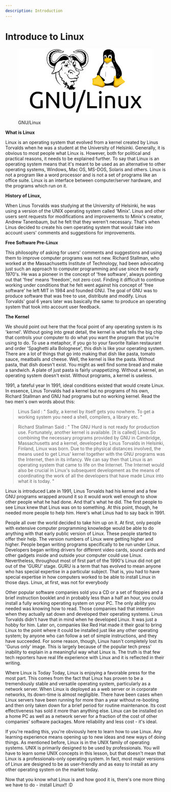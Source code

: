 ```yaml
---
description: Introduction
---
```


# Introduce to Linux

<figure><img src="../../.gitbook/assets/kisspng-gnu-linux-naming-controversy-linux-distribution-li-5b0c0ccc5bba51.6581240515275163643757-removebg-preview.png" alt=""><figcaption><p>GNU/Linux</p></figcaption></figure>

**What is Linux**

Linux is an operating system that evolved from a kernel created by Linus Torvalds when he was a student at the University of Helsinki. Generally, it is obvious to most people what Linux is. However, both for political and practical reasons, it needs to be explained further. To say that Linux is an operating system means that it's meant to be used as an alternative to other operating systems, Windows, Mac OS, MS-DOS, Solaris and others. Linux is not a program like a word processor and is not a set of programs like an office suite. Linux is an interface between computer/server hardware, and the programs which run on it.

**History of Linux,**

When Linus Torvalds was studying at the University of Helsinki, he was using a version of the UNIX operating system called 'Minix'. Linus and other users sent requests for modifications and improvements to Minix's creator, Andrew Tanenbaum, but he felt that they weren't necessary. That's when Linus decided to create his own operating system that would take into account users' comments and suggestions for improvements.

**Free Software Pre-Linux**

This philosophy of asking for users' comments and suggestions and using them to improve computer programs was not new. Richard Stallman, who worked at the Massachusetts Institute of Technology, had been advocating just such an approach to computer programming and use since the early 1970's. He was a pioneer in the concept of 'free software', always pointing out that 'free' means 'freedom', not zero cost. Finding it difficult to continue working under conditions that he felt went against his concept of 'free software' he left MIT in 1984 and founded GNU. The goal of GNU was to produce software that was free to use, distribute and modify. Linus Torvalds' goal 6 years later was basically the same: to produce an operating system that took into account user feedback.

**The Kernel**

We should point out here that the focal point of any operating system is its 'kernel'. Without going into great detail, the kernel is what tells the big chip that controls your computer to do what you want the program that you're using to do. To use a metaphor, if you go to your favorite Italian restaurant and order 'Spaghetti alla Bolognese', this dish is like your operating system. There are a lot of things that go into making that dish like pasta, tomato sauce, meatballs and cheese. Well, the kernel is like the pasta. Without pasta, that dish doesn't exist. You might as well find some bread and make a sandwich. A plate of just pasta is fairly unappetizing. Without a kernel, an operating system doesn't exist. Without programs, a kernel is useless.

1991, a fateful year In 1991, ideal conditions existed that would create Linux. In essence, Linus Torvalds had a kernel but no programs of his own, Richard Stallman and GNU had programs but no working kernel. Read the two men's own words about this:

> Linus Said : " Sadly, a kernel by itself gets you nowhere. To get a working system you need a shell, compilers, a library etc. "

> Richard Stallman Said : " The GNU Hurd is not ready for production use. Fortunately, another kernel is available. \[It is called] Linux.So combining the necessary programs provided by GNU in Cambridge, Massachusetts and a kernel, developed by Linus Torvalds in Helsinki, Finland, Linux was born. Due to the physical distances involved, the means used to get Linus' kernel together with the GNU programs was the Internet, then in its infancy. We can say then that Linux is an operating system that came to life on the Internet. The Internet would also be crucial in Linux's subsequent development as the means of coordinating the work of all the developers that have made Linux into what it is today. "

Linux is introduced Late in 1991, Linus Torvalds had his kernel and a few GNU programs wrapped around it so it would work well enough to show other people what he had done. And that's what he did. The first people to see Linux knew that Linus was on to something. At this point, though, he needed more people to help him. Here's what Linus had to say back in 1991.

People all over the world decided to take him up on it. At first, only people with extensive computer programming knowledge would be able to do anything with that early public version of Linux. These people started to offer their help. The version numbers of Linux were getting higher and higher. People began writing programs specifically to be run under Linux. Developers began writing drivers for different video cards, sound cards and other gadgets inside and outside your computer could use Linux. Nevertheless, throughout most of first part of the 1990's Linux did not get out of the 'GURU' stage. GURU is a term that has evolved to mean anyone who has special expertise in a particular subject. That is, you had to have special expertise in how computers worked to be able to install Linux in those days. Linux, at first, was not for everybody

Other popular software companies sold you a CD or a set of floppies and a brief instruction booklet and in probably less than a half an hour, you could install a fully working operating system on your PC. The only ability you needed was knowing how to read. Those companies had that intention when they actually sat down and developed their operating systems. Linus Torvalds didn't have that in mind when he developed Linux. It was just a hobby for him. Later on, companies like Red Hat made it their goal to bring Linux to the point where it could be installed just like any other operating system; by anyone who can follow a set of simple instructions, and they have succeeded. For some reason, though, Linux hasn't completely lost its 'Gurus only' image. This is largely because of the popular tech press' inability to explain in a meaningful way what Linux is. The truth is that few tech reporters have real life experience with Linux and it is reflected in their writing.

Where Linux is Today Today, Linux is enjoying a favorable press for the most part. This comes from the fact that Linux has proven to be a tremendously stable and versatile operating system, particularly as a network server. When Linux is deployed as a web server or in corporate networks, its down-time is almost negligible. There have been cases when Linux servers have been running for more than a year without re-booting and then only taken down for a brief period for routine maintenance. Its cost effectiveness has sold it more than anything else. Linux can be installed on a home PC as well as a network server for a fraction of the cost of other companies' software packages. More reliability and less cost - it's ideal.

If you're reading this, you're obviously here to learn how to use Linux. Any learning experience means opening up to new ideas and new ways of doing things. As mentioned before, Linux is in the UNIX family of operating systems. UNIX is primarily designed to be used by professionals. You will have to learn some UNIX concepts in this lesson, but that doesn't mean that Linux is a professionals-only operating system. In fact, most major versions of Linux are designed to be as user-friendly and as easy to install as any other operating system on the market today.

Now that you know what Linux is and how good it is, there's one more thing we have to do - install Linux!! :D

